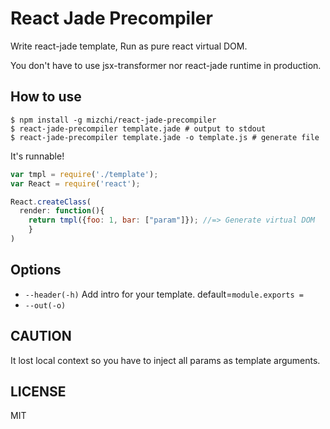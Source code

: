 # React Jade Precompiler

Write react-jade template, Run as pure react virtual DOM.

You don't have to use jsx-transformer nor react-jade runtime in production.

## How to use

```
$ npm install -g mizchi/react-jade-precompiler 
$ react-jade-precompiler template.jade # output to stdout
$ react-jade-precompiler template.jade -o template.js # generate file
```

It's runnable!

```js
var tmpl = require('./template');
var React = require('react');

React.createClass(
  render: function(){
    return tmpl({foo: 1, bar: ["param"]}); //=> Generate virtual DOM 
	}
)
```

## Options

- `--header(-h)` Add intro for your template. default=`module.exports =`
- `--out(-o)`

## CAUTION

It lost local context so you have to inject all params as template arguments.

## LICENSE

MIT
